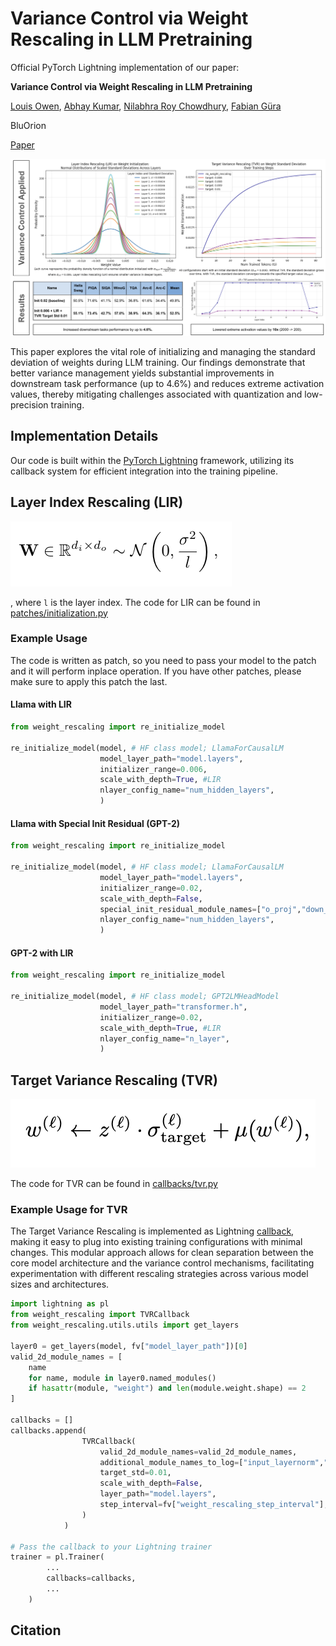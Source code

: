 # Variance Control via Weight Rescaling in LLM Pretraining

Official PyTorch Lightning implementation of our paper:

<b>Variance Control via Weight Rescaling in LLM Pretraining</b>

[Louis Owen](https://www.linkedin.com/in/louisowen/), [Abhay Kumar](https://www.linkedin.com/in/akanyaani/), [Nilabhra Roy Chowdhury](https://www.linkedin.com/in/nilabhraroychowdhury/), [Fabian Güra](https://www.linkedin.com/in/guera/) 

BluOrion

[Paper](#)

![poster](figures/poster.png)

This paper explores the vital role of initializing and managing the standard deviation of weights during LLM training. Our findings demonstrate that better variance management yields substantial improvements in downstream task performance (up to 4.6%) and reduces extreme activation values, thereby mitigating challenges associated with quantization and low-precision training.

## Implementation Details

Our code is built within the [PyTorch Lightning](https://lightning.ai/docs/pytorch/stable/) framework, utilizing its callback system for efficient integration into the training pipeline. 


## Layer Index Rescaling (LIR)

![Layer index rescaling formula](figures/layer_index_rescaling_formula.png)

, where `l` is the layer index. The code for LIR can be found in [patches/initialization.py](https://github.com/bluorion-com/weight_rescaling/weight_rescaling/patches/initialization.py)

### Example Usage

The code is written as patch, so you need to pass your model to the patch and it will perform inplace operation. If you have other patches, please make sure to apply this patch the last.

#### Llama with LIR
```python
from weight_rescaling import re_initialize_model

re_initialize_model(model, # HF class model; LlamaForCausalLM
                    model_layer_path="model.layers",
                    initializer_range=0.006,
                    scale_with_depth=True, #LIR
                    nlayer_config_name="num_hidden_layers",
                    )
```

#### Llama with Special Init Residual (GPT-2)
```python
from weight_rescaling import re_initialize_model

re_initialize_model(model, # HF class model; LlamaForCausalLM
                    model_layer_path="model.layers",
                    initializer_range=0.02,
                    scale_with_depth=False,
                    special_init_residual_module_names=["o_proj","down_proj"],
                    nlayer_config_name="num_hidden_layers",
                    )
```

#### GPT-2 with LIR
```python
from weight_rescaling import re_initialize_model

re_initialize_model(model, # HF class model; GPT2LMHeadModel
                    model_layer_path="transformer.h",
                    initializer_range=0.02,
                    scale_with_depth=True, #LIR
                    nlayer_config_name="n_layer",
                    )
```

## Target Variance Rescaling (TVR)

![Target variance rescaling formula](figures/target_variance_rescaling_formula.png)

The code for TVR can be found in [callbacks/tvr.py](https://github.com/bluorion-com/weight_rescaling/weight_rescaling/callbacks/tvr.py)

### Example Usage for TVR

The Target Variance Rescaling is implemented as Lightning [callback](https://lightning.ai/docs/pytorch/stable/extensions/callbacks.html), making it easy to plug into existing training configurations with minimal changes. This modular approach allows for clean separation between the core model architecture and the variance control mechanisms, facilitating experimentation with different rescaling strategies across various model sizes and architectures.

```python
import lightning as pl
from weight_rescaling import TVRCallback
from weight_rescaling.utils.utils import get_layers

layer0 = get_layers(model, fv["model_layer_path"])[0]
valid_2d_module_names = [
    name
    for name, module in layer0.named_modules()
    if hasattr(module, "weight") and len(module.weight.shape) == 2
]

callbacks = []
callbacks.append(
                TVRCallback(
                    valid_2d_module_names=valid_2d_module_names,
                    additional_module_names_to_log=["input_layernorm","post_attention_layernorm","lm_head","model.norm","model.embed_tokens"],
                    target_std=0.01,
                    scale_with_depth=False,
                    layer_path="model.layers",
                    step_interval=fv["weight_rescaling_step_interval"],
                )
            )

# Pass the callback to your Lightning trainer
trainer = pl.Trainer(
        ...
        callbacks=callbacks,
        ...
    )
```

## Citation
```

```